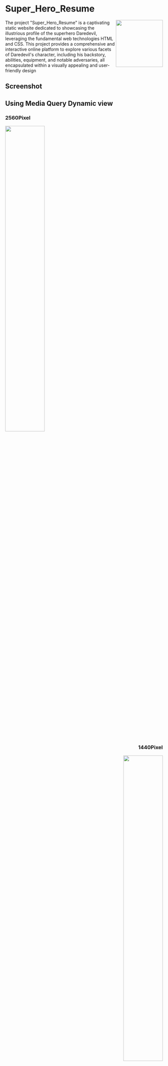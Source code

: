 
# Super_Hero_Resume

<img align="right" src="https://github.com/SurajPatil29/Assignment_Project_1/assets/148176329/4c0d2824-b5ab-4ac6-a475-de2272038d34" width="150px" height="150px">

The project "Super_Hero_Resume" is a captivating static website dedicated to showcasing the illustrious profile of the superhero Daredevil, leveraging the fundamental web technologies HTML and CSS. This project provides a comprehensive and interactive online platform to explore various facets of Daredevil's character, including his backstory, abilities, equipment, and notable adversaries, all encapsulated within a visually appealing and user-friendly design

<h2>Screenshot</h2>
    <h2>Using Media Query Dynamic view</h2>
    <div>
        <div align=left>
            <h3>2560Pixel</h3>
            <img src="https://github.com/SurajPatil29/Assignment_Project_1/assets/148176329/df1564b2-c622-46ce-8666-03cb7cd353e2" alt="" width="50%">
        </div>
        <div align=right>
            <h3>1440Pixel</h3>
            <img src="https://github.com/SurajPatil29/Assignment_Project_1/assets/148176329/4f56272c-777e-438a-82db-c076db38b507" alt="" width="50%">
        </div>
        <div align=left>
            <h3>1024Pixel</h3>
            <img src="https://github.com/SurajPatil29/Assignment_Project_1/assets/148176329/fe25062a-9c42-4161-80d8-72eaa93ae61e" alt="" width="50%">
        </div>
        <div align=right>
            <h3>425Pixel</h3>
            <img src="https://github.com/SurajPatil29/Assignment_Project_1/assets/148176329/116d61be-6300-4be8-bc1a-2b24f46be0fc" alt="" width="50%">
        </div>
    </div>


## Demo

https://bejewelled-peony-e826b5.netlify.app/

## Features

- Responsive Navigation: The site features a fixed top navigation bar (#navbar) and a dynamic dropdown (select element) for mobile responsiveness, facilitating easy access to different sections of the resume: About, Abilities & Weapon, Rivals, and Videos.

- Responsive Navigation: The site features a fixed top navigation bar (#navbar) and a dynamic dropdown (select element) for mobile responsiveness, facilitating easy access to different sections of the resume: About, Abilities & Weapon, Rivals, and Videos.

- Hero Introduction: A dedicated section (#about) enriched with audio narratives and textual content outlines Daredevil's origin story, his transformation into the vigilante protector of Hell's Kitchen, and significant milestones in his life and career as a lawyer and superhero.

- Profile Overview: This segment displays Daredevil's profile photo alongside crucial personal information such as height, weight, gender, eye and hair color, place of origin, education, public identity, powers, weapon of choice, and suit specialty, providing a snapshot of his physical and professional attributes.

- Abilities and Weaponry: A detailed presentation (#abbilities and #wepones) visualized through a table and progress bars highlights Daredevil's superior physical and combat skills, alongside a showcase of his iconic weapon, the multi-functional baton.

- Formidable Rivals: The website portrays Daredevil's top adversaries (#rivels), including Kingpin and Gladiator, through vivid images and descriptions, emphasizing the intense rivalries and challenges faced by our hero.

- Multimedia Integration: The #video section embeds YouTube videos, offering a glimpse into Daredevil's thrilling action sequences and story arcs, enriching the user experience with engaging visual content.

- Contact and Creator Information: The site concludes with a personal touch, providing contact details and social links (#profile) of the project's creator, fostering a connection between the creator and the audience

### General Style and Aesthetics
- Theme and Color Scheme: The webpage uses a dark theme with a background image (BG1.jpg), which suggests a potentially moody, atmospheric, or intense theme, depending on the image content. Text and other elements are primarily white, providing contrast against the dark background. The navbar has a distinct dark red (rgb(83, 8, 8)) background color, consistent with the overall dark theme.
- Typography: Arial, Helvetica, and sans-serif are chosen for the font family, offering a clean, modern, and highly legible typeface that works well for digital screens.
### Layout and Structure
- Navigation Bar (#navbar):Positioned as fixed, ensuring it stays visible as the user scrolls. It uses flex display to evenly space links, enhancing navigability. The navigation bar becomes invisible (display: none) under certain screen widths, replaced by #navbar1 in responsive designs, adapting to mobile or narrower viewports.
- Content Sections: The use of flex display in various sections (e.g., #contact, #discription, #tableInfo, and #video) suggests a flexible and responsive layout that adjusts according to the screen size, improving the user experience on different devices.
- Responsive Design: The CSS contains media queries targeting different viewport widths, adjusting the layout, visibility of elements (such as the navigation bar), and sizing of images and other content to ensure the webpage is accessible and user-friendly across a range of devices, from desktops to mobile phones.
### Functionality Highlights
- Interactive Elements: The navigation bar (#navbar) changes the cursor to a pointer on hover, indicating clickable links. Additionally, #profile > a:hover changes the text color and underlines on hover, improving user interaction feedback.
- Adaptive Content: The use of media queries to adapt the webpage's layout and content presentation according to the viewport size significantly enhances functionality. For instance, in narrower viewports, the navigation changes to #navbar1, and content blocks like #rivels and #video shift from side-by-side layouts to stacked layouts for better readability on smaller screens.
- Accessibility and Readability: The choice of high-contrast text color against the background and responsive design elements like scalable text and images helps in making the webpage more accessible and easier to read across various devices and screen sizes.
### Imagery and Multimedia
- The background images (BG1.jpg and BG4.jpg) play a crucial role in setting the visual tone of the website. The choice to use different images at various breakpoints (@media queries) indicates an intention to optimize visual impact across devices.
- Multimedia elements like audio and video (#about>audio and #video>div>iframe) are incorporated, suggesting a rich, interactive user experience. Their responsive adjustments ensure that these elements remain functional and visually consistent across devices.
### Summary
- The CSS design emphasizes a visually engaging, interactive, and responsive user experience. It smartly balances aesthetic appeal with functionality, ensuring the website remains accessible, navigable, and visually consistent across a wide range of devices.


### Lessons Learned

Certainly! Working on this project has provided you with practical experience and insights into several foundational and advanced CSS concepts. Here are the key learnings from each area you mentioned:

### Media Queries
- Adaptive and Responsive Design: You learned how to use media queries to create designs that adapt to different screen sizes, enhancing the user experience across devices. This is crucial for modern web development where users access content on a wide array of devices with varying screen dimensions.
- Syntax and Application: You've grasped how to structure media queries to apply CSS rules under specific conditions, such as min-width and max-width, enabling you to tailor the layout, typography, and navigation for mobile phones, tablets, and desktops.
### Selectors
- Complex Selector Use: Through the use of various selectors, including element, ID (#id), and class (.class) selectors, you've learned to precisely target and style specific parts of the webpage. This is fundamental for creating visually appealing and well-structured web pages.
- Pseudo-classes and Attribute Selectors: The project introduced you to more complex selectors, like :hover for interactive elements, which enhances the user interface by providing visual feedback to user actions.
### Navigation Bar
- Fixed Positioning and Flexbox: Creating a navigation bar that is both fixed and flexible demonstrated the use of CSS positioning and Flexbox layout. This is key for developing user-friendly navigation that remains accessible as users scroll through a page.
- Responsive Design for Navigation: Adjusting the navigation bar for different screen sizes using media queries taught you the importance of responsive design principles in improving the navigability and functionality of webpages on various devices.
### Box Model
- Understanding Margin, Border, Padding, and Content: You've gained a practical understanding of the CSS Box Model, which is crucial for layout design. Knowing how to manipulate these properties allows for precise control over the spacing and alignment of webpage elements.
- Application in Layout and Design: Through practice, you've seen how adjustments to the box model properties can drastically affect the overall look and feel of your design, influencing readability, aesthetics, and user experience.
### Additional Lessons
-Typography and Color Scheme: Choosing fonts and colors that complement the overall design theme while ensuring readability is vital. Your project work emphasized the importance of these elements in creating an aesthetically pleasing and accessible user interface.
- Content Structuring: You've learned about structuring content using HTML and CSS, understanding how to lay out different types of content (text, images, videos) in a way that's both appealing and functional.
### Moving Forward
These learnings are building blocks in web development. As you progress, consider diving deeper into:

- Advanced CSS features like CSS Grid, which offers even more layout control than Flexbox.
- CSS preprocessors such as Sass or Less to write more maintainable and concise CSS.
- CSS animations and transitions to enhance interactivity and user engagement.
Accessibility best practices to ensure your web designs are usable by as wide an audience as possible.
This project has laid a solid foundation. Continue building on these concepts, experimenting with new techniques, and tackling more complex projects to further your understanding and skills in web development.



Insert gif or link to demo


![Logo](https://dev-to-uploads.s3.amazonaws.com/uploads/articles/th5xamgrr6se0x5ro4g6.png)

